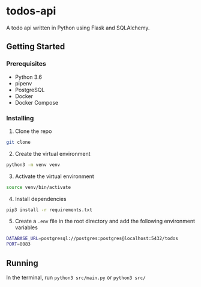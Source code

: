# todos-api

A todo api written in Python using Flask and SQLAlchemy.

## Getting Started

### Prerequisites

- Python 3.6
- pipenv
- PostgreSQL
- Docker
- Docker Compose

### Installing

1. Clone the repo

```bash
git clone
```

2. Create the virtual environment

```bash
python3 -m venv venv
```

3. Activate the virtual environment

```bash
source venv/bin/activate
```

4. Install dependencies

```bash
pip3 install -r requirements.txt
```

5. Create a `.env` file in the root directory and add the following environment variables

```bash
DATABASE_URL=postgresql://postgres:postgres@localhost:5432/todos
PORT=8083
```

## Running

In the terminal, run `python3 src/main.py` or `python3 src/`

